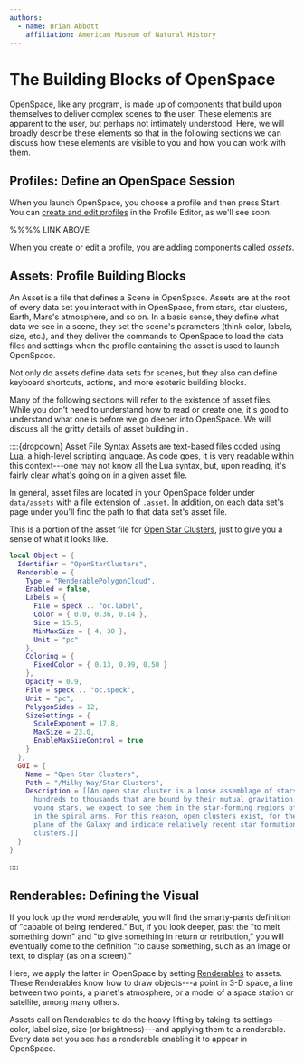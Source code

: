 ```yaml
---
authors:
  - name: Brian Abbott
    affiliation: American Museum of Natural History
---
```



# The Building Blocks of OpenSpace

OpenSpace, like any program, is made up of components that build upon themselves to deliver complex scenes to the user. These elements are apparent to the user, but perhaps not intimately understood. Here, we will broadly describe these elements so that in the following sections we can discuss how these elements are visible to you and how you can work with them.


## Profiles: Define an OpenSpace Session
When you launch OpenSpace, you choose a profile and then press Start. You can [create and edit profiles](/using-openspace/create-profile/index) in the Profile Editor, as we'll see soon.

%%%% LINK ABOVE

When you create or edit a profile, you are adding components called _assets_. 


## Assets: Profile Building Blocks
An Asset is a file that defines a Scene in OpenSpace. Assets are at the root of every data set you interact with in OpenSpace, from stars, star clusters, Earth, Mars's atmosphere, and so on. In a basic sense, they define what data we see in a scene, they set the scene's parameters (think color, labels, size, etc.), and they deliver the commands to OpenSpace to load the data files and settings when the profile containing the asset is used to launch OpenSpace.

Not only do assets define data sets for scenes, but they also can define keyboard shortcuts, actions, and more esoteric building blocks.

Many of the following sections will refer to the existence of asset files. While you don't need to understand how to read or create one, it's good to understand what one is before we go deeper into OpenSpace. We will discuss all the gritty details of asset building in [](/creating-data-assets/index).


::::{dropdown} Asset File Syntax
Assets are text-based files coded using [Lua](https://www.lua.org/about.html), a high-level scripting language. As code goes, it is very readable within this context---one may not know all the Lua syntax, but, upon reading, it's fairly clear what's going on in a given asset file.

In general, asset files are located in your OpenSpace folder under `data/assets` with a file extension of `.asset`. In addition, on each data set's page under [](/content/index) you'll find the path to that data set's asset file.

This is a portion of the asset file for [Open Star Clusters](/content/milky-way/star-clusters/open-clusters/index), just to give you a sense of what it looks like.

```lua
local Object = {
  Identifier = "OpenStarClusters",
  Renderable = {
    Type = "RenderablePolygonCloud",
    Enabled = false,
    Labels = {
      File = speck .. "oc.label",
      Color = { 0.0, 0.36, 0.14 },
      Size = 15.5,
      MinMaxSize = { 4, 30 },
      Unit = "pc"
    },
    Coloring = {
      FixedColor = { 0.13, 0.99, 0.50 }
    },
    Opacity = 0.9,
    File = speck .. "oc.speck",
    Unit = "pc",
    PolygonSides = 12,
    SizeSettings = {
      ScaleExponent = 17.8,
      MaxSize = 23.0,
      EnableMaxSizeControl = true
    }
  },
  GUI = {
    Name = "Open Star Clusters",
    Path = "/Milky Way/Star Clusters",
    Description = [[An open star cluster is a loose assemblage of stars numbering from
      hundreds to thousands that are bound by their mutual gravitation. Because these are
      young stars, we expect to see them in the star-forming regions of our Galaxy, namely
      in the spiral arms. For this reason, open clusters exist, for the most part, in the
      plane of the Galaxy and indicate relatively recent star formation. Census: 1,867 star
      clusters.]]
  }
}
```
::::


## Renderables: Defining the Visual
If you look up the word renderable, you will find the smarty-pants definition of "capable of being rendered." But, if you look deeper, past the "to melt something down" and "to give something in return or retribution," you will eventually come to the definition "to cause something, such as an image or text, to display (as on a screen)."

Here, we apply the latter in OpenSpace by setting [Renderables](/reference/renderable-overview) to assets. These Renderables know how to draw objects---a point in 3-D space, a line between two points, a planet's atmosphere, or a model of a space station or satellite, among many others.

Assets call on Renderables to do the heavy lifting by taking its settings---color, label size, size (or brightness)---and applying them to a renderable. Every data set you see has a renderable enabling it to appear in OpenSpace.